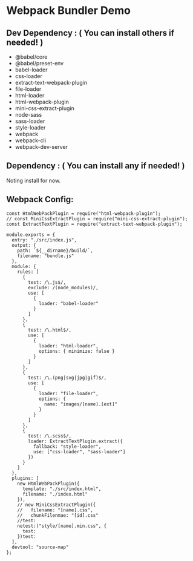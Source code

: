 # Webpack Bundler Demo

## Dev Dependency : ( You can install others if needed! )
* @babel/core
* @babel/preset-env
* babel-loader
* css-loader
* extract-text-webpack-plugin
* file-loader
* html-loader
* html-webpack-plugin
* mini-css-extract-plugin
* node-sass
* sass-loader
* style-loader
* webpack
* webpack-cli
* webpack-dev-server

## Dependency : ( You can install any if needed! )
Noting install for now.

## Webpack Config: 
```
const HtmlWebPackPlugin = require("html-webpack-plugin");
// const MiniCssExtractPlugin = require("mini-css-extract-plugin");
const ExtractTextPlugin = require("extract-text-webpack-plugin");

module.exports = {
  entry: "./src/index.js",
  output: {
    path: `${__dirname}/build/`,
    filename: "bundle.js"
  },
  module: {
    rules: [
      {
        test: /\.js$/,
        exclude: /(node_modules)/,
        use: [
          {
            loader: "babel-loader"
          }
        ]
      },
      {
        test: /\.html$/,
        use: [
          {
            loader: "html-loader",
            options: { minimize: false }
          }
        ]
      },
      {
        test: /\.(png|svg|jpg|gif)$/,
        use: [
          {
            loader: "file-loader",
            options: {
              name: "images/[name].[ext]"
            }
          }
        ]
      },
      {
        test: /\.scss$/,
        loader: ExtractTextPlugin.extract({
          fallback: "style-loader",
          use: ["css-loader", "sass-loader"]
        })
      }
    ]
  },
  plugins: [
    new HtmlWebPackPlugin({
      template: "./src/index.html",
      filename: "./index.html"
    }),
    // new MiniCssExtractPlugin({
    //   filename: "[name].css",
    //   chunkFilenmae: "[id].css"
    //test:
    netest:("style/[name].min.css", {
      test:
    })test:
  ],
  devtool: "source-map"
};
```

##



